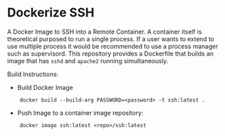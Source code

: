 # Dockerize SSH

A Docker Image to SSH into a Remote Container. A container itself is theoretical purposed to run a single process. If a user wants to extend to use multiple process it would be recommended to use a process manager such as supervisord. This repository provides a Dockerfile that builds an image that has `sshd` and `apache2` running simultaneously.

Build Instructions:

* Build Docker Image

```
    docker build --build-arg PASSWORD=<password> -t ssh:latest .
```
* Push Image to a container image repository:

```
    docker image ssh:latest <repo>/ssh:latest
```